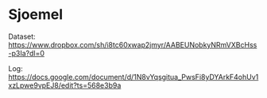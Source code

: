 # Sjoemel

Dataset:
https://www.dropbox.com/sh/i8tc60xwap2jmyr/AABEUNobkyNRmVXBcHss-p3Ia?dl=0

Log:
https://docs.google.com/document/d/1N8vYqsgitua_PwsFi8yDYArkF4ohUv1xzLpwe9vpEJ8/edit?ts=568e3b9a